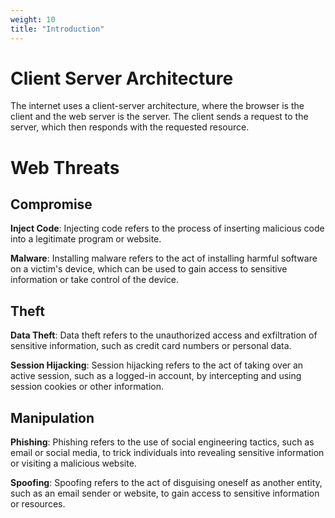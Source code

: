 ```yaml
---
weight: 10
title: "Introduction"
---
```


# Client Server Architecture

The internet uses a client-server architecture, where the browser is the client and the web server is the server. The client sends a request to the server, which then responds with the requested resource.

# Web Threats

## Compromise

**Inject Code**:
Injecting code refers to the process of inserting malicious code into a legitimate program or website.

**Malware**:
Installing malware refers to the act of installing harmful software on a victim's device, which can be used to gain access to sensitive information or take control of the device.

## Theft

**Data Theft**:
Data theft refers to the unauthorized access and exfiltration of sensitive information, such as credit card numbers or personal data.

**Session Hijacking**:
Session hijacking refers to the act of taking over an active session, such as a logged-in account, by intercepting and using session cookies or other information.

## Manipulation

**Phishing**:
Phishing refers to the use of social engineering tactics, such as email or social media, to trick individuals into revealing sensitive information or visiting a malicious website.

**Spoofing**:
Spoofing refers to the act of disguising oneself as another entity, such as an email sender or website, to gain access to sensitive information or resources.
